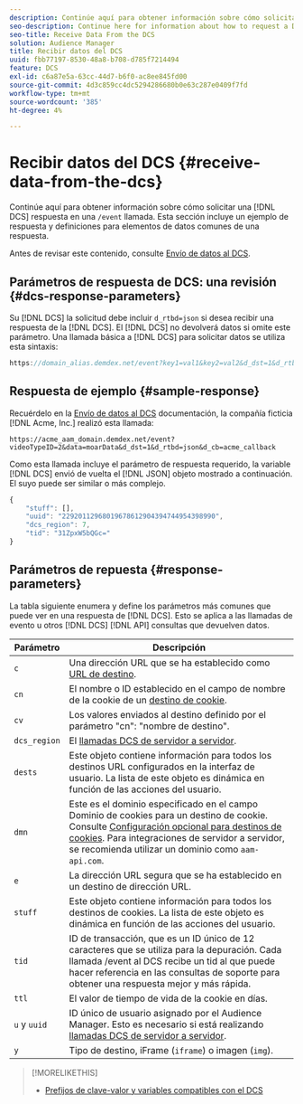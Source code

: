 ```yaml
---
description: Continúe aquí para obtener información sobre cómo solicitar una respuesta de DCS en una llamada /event. Esta sección incluye un ejemplo de respuesta y definiciones para elementos de datos comunes de una respuesta.
seo-description: Continue here for information about how to request a DCS response in a /event call. This section includes a response example and definitions for common data elements in a response.
seo-title: Receive Data From the DCS
solution: Audience Manager
title: Recibir datos del DCS
uuid: fbb77197-8530-48a8-b708-d785f7214494
feature: DCS
exl-id: c6a87e5a-63cc-44d7-b6f0-ac8ee845fd00
source-git-commit: 4d3c859cc4dc5294286680b0e63c287e0409f7fd
workflow-type: tm+mt
source-wordcount: '385'
ht-degree: 4%

---
```


# Recibir datos del DCS {#receive-data-from-the-dcs}

Continúe aquí para obtener información sobre cómo solicitar una [!DNL DCS] respuesta en una `/event` llamada. Esta sección incluye un ejemplo de respuesta y definiciones para elementos de datos comunes de una respuesta.

Antes de revisar este contenido, consulte [Envío de datos al DCS](../../../api/dcs-intro/dcs-event-calls/dcs-url-send.md).

## Parámetros de respuesta de DCS: una revisión {#dcs-response-parameters}

Su [!DNL DCS] la solicitud debe incluir `d_rtbd=json` si desea recibir una respuesta de la [!DNL DCS]. El [!DNL DCS] no devolverá datos si omite este parámetro. Una llamada básica a [!DNL DCS] para solicitar datos se utiliza esta sintaxis:

```js
https://domain_alias.demdex.net/event?key1=val1&key2=val2&d_dst=1&d_rtbd=json&d_cb=callback
```

## Respuesta de ejemplo {#sample-response}

Recuérdelo en la [Envío de datos al DCS](../../../api/dcs-intro/dcs-event-calls/dcs-url-send.md) documentación, la compañía ficticia [!DNL Acme, Inc.] realizó esta llamada:

`https://acme_aam_domain.demdex.net/event?videoTypeID=2&data=moarData&d_dst=1&d_rtbd=json&d_cb=acme_callback`

Como esta llamada incluye el parámetro de respuesta requerido, la variable [!DNL DCS] envió de vuelta el [!DNL JSON] objeto mostrado a continuación. El suyo puede ser similar o más complejo.

```js
{
    "stuff": [],
    "uuid": "22920112968019678612904394744954398990",
    "dcs_region": 7,
    "tid": "31ZpxW5bQGc="
}
```

## Parámetros de repuesta {#response-parameters}

La tabla siguiente enumera y define los parámetros más comunes que puede ver en una respuesta de [!DNL DCS]. Esto se aplica a las llamadas de evento u otros [!DNL DCS] [!DNL API] consultas que devuelven datos.

| Parámetro | Descripción |
|--- |--- |
| `c` | Una dirección URL que se ha establecido como [URL de destino](../../../features/destinations/create-url-destination.md). |
| `cn` | El nombre o ID establecido en el campo de nombre de la cookie de un [destino de cookie](../../../features/destinations/create-cookie-destination.md). |
| `cv` | Los valores enviados al destino definido por el parámetro &quot;cn&quot;: &quot;nombre de destino&quot;. |
| `dcs_region` | El [llamadas DCS de servidor a servidor](../../../api/dcs-intro/dcs-api-reference/dcs-regions.md). |
| `dests` | Este objeto contiene información para todos los destinos URL configurados en la interfaz de usuario. La lista de este objeto es dinámica en función de las acciones del usuario. |
| `dmn` | Este es el dominio especificado en el campo Dominio de cookies para un destino de cookie. Consulte [Configuración opcional para destinos de cookies](../../../features/destinations/cookie-destination-options.md).  Para integraciones de servidor a servidor, se recomienda utilizar un dominio como `aam-api.com`. |
| `e` | La dirección URL segura que se ha establecido en un destino de dirección URL. |
| `stuff` | Este objeto contiene información para todos los destinos de cookies. La lista de este objeto es dinámica en función de las acciones del usuario. |
| `tid` | ID de transacción, que es un ID único de 12 caracteres que se utiliza para la depuración. Cada llamada /event al DCS recibe un tid al que puede hacer referencia en las consultas de soporte para obtener una respuesta mejor y más rápida. |
| `ttl` | El valor de tiempo de vida de la cookie en días. |
| `u` y `uuid` | ID único de usuario asignado por el Audience Manager. Esto es necesario si está realizando [llamadas DCS de servidor a servidor](../../../api/dcs-intro/dcs-s2s/dcs-s2s-calls.md). |
| `y` | Tipo de destino, iFrame (`iframe`) o imagen (`img`). |

>[!MORELIKETHIS]
>
>* [Prefijos de clave-valor y variables compatibles con el DCS](../../../api/dcs-intro/dcs-api-reference/dcs-keys.md)

